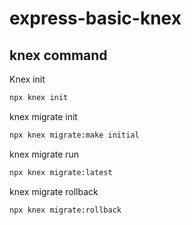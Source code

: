 # express-basic-knex

## knex command

Knex init

```sh
npx knex init
```

knex migrate init

```sh
npx knex migrate:make initial
```

knex migrate run

```sh
npx knex migrate:latest
```

knex migrate rollback

```sh
npx knex migrate:rollback
```
